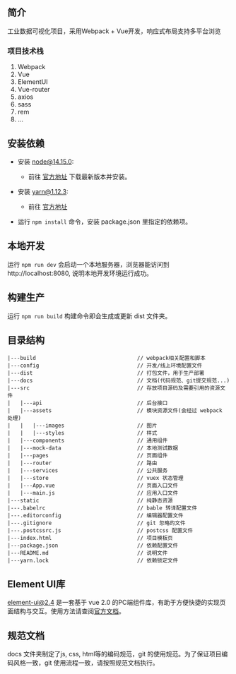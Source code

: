 ## 简介 ##
工业数据可视化项目，采用Webpack + Vue开发，响应式布局支持多平台浏览

### 项目技术栈 ###

1. Webpack
2. Vue
3. ElementUI
4. Vue-router
5. axios
6. sass
7. rem
8. ...

## 安装依赖 ##
- 安装 node@14.15.0: 
  - 前往 [官方地址](https://nodejs.org/en/download/) 下载最新版本并安装。
- 安装 yarn@1.12.3: 
	- 前往 [官方地址](https://www.yarnpkg.com/zh-Hans/docs/install#mac-stable)

- 运行 `npm install` 命令，安装 package.json 里指定的依赖项。
   

## 本地开发 ##
运行 `npm run dev` 会启动一个本地服务器，浏览器能访问到 http://localhost:8080, 说明本地开发环境运行成功。

## 构建生产 ##
运行 `npm run build` 构建命令即会生成或更新 dist 文件夹。


## 目录结构 ##
    |---build                                // webpack相关配置和脚本
    |---config                               // 开发/线上环境配置文件
    |---dist                                 // 打包文件，用于生产部署
    |---docs                                 // 文档(代码规范、git提交规范...)
    |---src 				                 // 存放项目源码及需要引用的资源文件
    |   |---api                              // 后台接口
    |   |---assets                           // 模块资源文件(会经过 webpack 处理)
    |   |   |---images                       // 图片
    |   |   |---styles                       // 样式
    |   |---components                       // 通用组件
    |   |---mock-data                        // 本地测试数据
    |   |---pages                            // 页面组件
    |   |---router                           // 路由
    |   |---services                         // 公共服务
    |   |---store                            // vuex 状态管理
    |   |---App.vue                          // 页面入口文件
    |   |---main.js                          // 应用入口文件
    |---static                               // 纯静态资源
    |---.babelrc                             // bable 转译配置文件
    |---.editorconfig                        // 编辑器配置文件
    |---.gitignore                           // git 忽略的文件
    |---.postcssrc.js                        // postcss 配置文件
    |---index.html                           // 项目模板页
    |---package.json                         // 依赖配置文件
    |---README.md                            // 说明文件  
    |---yarn.lock                            // 依赖锁定文件
  

## Element UI库 ##
element-ui@2.4 是一套基于 vue 2.0 的PC端组件库，有助于方便快捷的实现页面结构与交互。使用方法请查阅[官方文档](http://element.eleme.io/#/zh-CN)。


## 规范文档 ##
docs 文件夹制定了js, css, html等的编码规范，git 的使用规范。为了保证项目编码风格一致，git 使用流程一致，请按照规范文档执行。

